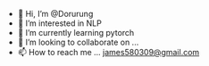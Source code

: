 - 👋 Hi, I’m @Dorurung
- 👀 I’m interested in NLP
- 🌱 I’m currently learning pytorch
- 💞️ I’m looking to collaborate on ...
- 📫 How to reach me ... james580309@gmail.com

<!---
Dorurung/Dorurung is a ✨ special ✨ repository because its `README.md` (this file) appears on your GitHub profile.
You can click the Preview link to take a look at your changes.
--->
